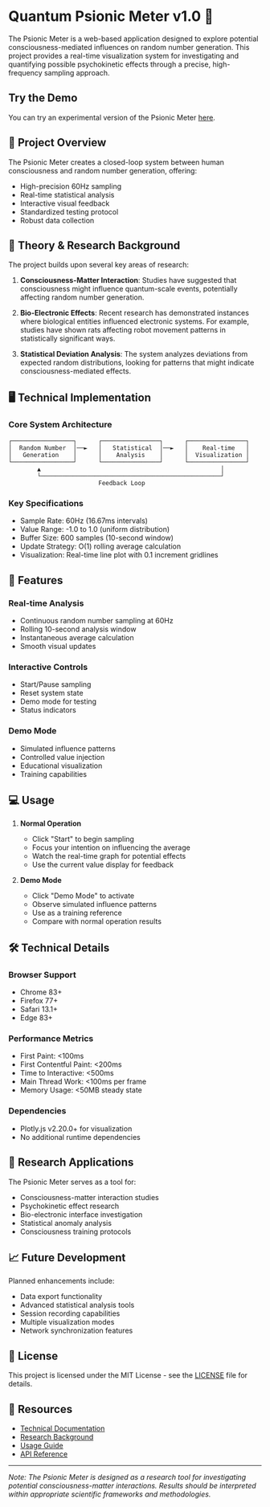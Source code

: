 # Quantum Psionic Meter v1.0 🌟

The Psionic Meter is a web-based application designed to explore potential consciousness-mediated influences on random number generation. This project provides a real-time visualization system for investigating and quantifying possible psychokinetic effects through a precise, high-frequency sampling approach.

## Try the Demo

You can try an experimental version of the Psionic Meter [here](https://github.com/DexterLagan/quantum-psionic-meter/blob/main/demo.html?raw=true).

## 🎯 Project Overview

The Psionic Meter creates a closed-loop system between human consciousness and random number generation, offering:

- High-precision 60Hz sampling
- Real-time statistical analysis
- Interactive visual feedback
- Standardized testing protocol
- Robust data collection

## 🧪 Theory & Research Background

The project builds upon several key areas of research:

1. **Consciousness-Matter Interaction**: Studies have suggested that consciousness might influence quantum-scale events, potentially affecting random number generation.

2. **Bio-Electronic Effects**: Recent research has demonstrated instances where biological entities influenced electronic systems. For example, studies have shown rats affecting robot movement patterns in statistically significant ways.

3. **Statistical Deviation Analysis**: The system analyzes deviations from expected random distributions, looking for patterns that might indicate consciousness-mediated effects.

## 🖥️ Technical Implementation

### Core System Architecture

```
┌─────────────────┐      ┌────────────────┐      ┌────────────────┐
│  Random Number  │──►   │   Statistical  │──►   │    Real-time   │
│   Generation    │      │    Analysis    │      │  Visualization │
└─────────────────┘      └────────────────┘      └────────────────┘
        ▲                                                  │
        └──────────────────────────────────────────────────┘
                         Feedback Loop
```

### Key Specifications

- Sample Rate: 60Hz (16.67ms intervals)
- Value Range: -1.0 to 1.0 (uniform distribution)
- Buffer Size: 600 samples (10-second window)
- Update Strategy: O(1) rolling average calculation
- Visualization: Real-time line plot with 0.1 increment gridlines

## 🚀 Features

### Real-time Analysis
- Continuous random number sampling at 60Hz
- Rolling 10-second analysis window
- Instantaneous average calculation
- Smooth visual updates

### Interactive Controls
- Start/Pause sampling
- Reset system state
- Demo mode for testing
- Status indicators

### Demo Mode
- Simulated influence patterns
- Controlled value injection
- Educational visualization
- Training capabilities

## 💻 Usage

1. **Normal Operation**
   - Click "Start" to begin sampling
   - Focus your intention on influencing the average
   - Watch the real-time graph for potential effects
   - Use the current value display for feedback

2. **Demo Mode**
   - Click "Demo Mode" to activate
   - Observe simulated influence patterns
   - Use as a training reference
   - Compare with normal operation results

## 🛠️ Technical Details

### Browser Support
- Chrome 83+
- Firefox 77+
- Safari 13.1+
- Edge 83+

### Performance Metrics
- First Paint: <100ms
- First Contentful Paint: <200ms
- Time to Interactive: <500ms
- Main Thread Work: <100ms per frame
- Memory Usage: <50MB steady state

### Dependencies
- Plotly.js v2.20.0+ for visualization
- No additional runtime dependencies

## 🔬 Research Applications

The Psionic Meter serves as a tool for:

- Consciousness-matter interaction studies
- Psychokinetic effect research
- Bio-electronic interface investigation
- Statistical anomaly analysis
- Consciousness training protocols

## 📈 Future Development

Planned enhancements include:

- Data export functionality
- Advanced statistical analysis tools
- Session recording capabilities
- Multiple visualization modes
- Network synchronization features

## 📝 License

This project is licensed under the MIT License - see the [LICENSE](LICENSE) file for details.

## 🔗 Resources

- [Technical Documentation](docs/technical.md)
- [Research Background](docs/research.md)
- [Usage Guide](docs/usage.md)
- [API Reference](docs/api.md)

---

*Note: The Psionic Meter is designed as a research tool for investigating potential consciousness-matter interactions. Results should be interpreted within appropriate scientific frameworks and methodologies.*
